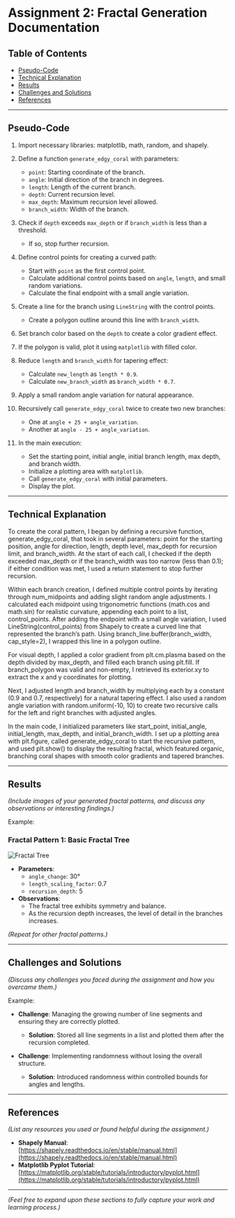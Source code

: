 # Assignment 2: Fractal Generation Documentation

## Table of Contents

- [Pseudo-Code](#pseudo-code)
- [Technical Explanation](#technical-explanation)
- [Results](#results)
- [Challenges and Solutions](#challenges-and-solutions)
- [References](#references)

---

## Pseudo-Code


1. Import necessary libraries: matplotlib, math, random, and shapely.

2. Define a function `generate_edgy_coral` with parameters:
   - `point`: Starting coordinate of the branch.
   - `angle`: Initial direction of the branch in degrees.
   - `length`: Length of the current branch.
   - `depth`: Current recursion level.
   - `max_depth`: Maximum recursion level allowed.
   - `branch_width`: Width of the branch.

3. Check if `depth` exceeds `max_depth` or if `branch_width` is less than a threshold.
   - If so, stop further recursion.

4. Define control points for creating a curved path:
   - Start with `point` as the first control point.
   - Calculate additional control points based on `angle`, `length`, and small random variations.
   - Calculate the final endpoint with a small angle variation.
   
5. Create a line for the branch using `LineString` with the control points.
   - Create a polygon outline around this line with `branch_width`.

6. Set branch color based on the `depth` to create a color gradient effect.

7. If the polygon is valid, plot it using `matplotlib` with filled color.

8. Reduce `length` and `branch_width` for tapering effect:
   - Calculate `new_length` as `length * 0.9`.
   - Calculate `new_branch_width` as `branch_width * 0.7`.

9. Apply a small random angle variation for natural appearance.

10. Recursively call `generate_edgy_coral` twice to create two new branches:
    - One at `angle + 25 + angle_variation`.
    - Another at `angle - 25 + angle_variation`.

11. In the main execution:
    - Set the starting point, initial angle, initial branch length, max depth, and branch width.
    - Initialize a plotting area with `matplotlib`.
    - Call `generate_edgy_coral` with initial parameters.
    - Display the plot.


---

## Technical Explanation

To create the coral pattern, I began by defining a recursive function, generate_edgy_coral, that took in several parameters: point for the starting position, angle for direction, length, depth level, max_depth for recursion limit, and branch_width. At the start of each call, I checked if the depth exceeded max_depth or if the branch_width was too narrow (less than 0.1); if either condition was met, I used a return statement to stop further recursion.

Within each branch creation, I defined multiple control points by iterating through num_midpoints and adding slight random angle adjustments. I calculated each midpoint using trigonometric functions (math.cos and math.sin) for realistic curvature, appending each point to a list, control_points. After adding the endpoint with a small angle variation, I used LineString(control_points) from Shapely to create a curved line that represented the branch’s path. Using branch_line.buffer(branch_width, cap_style=2), I wrapped this line in a polygon outline.

For visual depth, I applied a color gradient from plt.cm.plasma based on the depth divided by max_depth, and filled each branch using plt.fill. If branch_polygon was valid and non-empty, I retrieved its exterior.xy to extract the x and y coordinates for plotting.

Next, I adjusted length and branch_width by multiplying each by a constant (0.9 and 0.7, respectively) for a natural tapering effect. I also used a random angle variation with random.uniform(-10, 10) to create two recursive calls for the left and right branches with adjusted angles.

In the main code, I initialized parameters like start_point, initial_angle, initial_length, max_depth, and initial_branch_width. I set up a plotting area with plt.figure, called generate_edgy_coral to start the recursive pattern, and used plt.show() to display the resulting fractal, which featured organic, branching coral shapes with smooth color gradients and tapered branches.

---

## Results

*(Include images of your generated fractal patterns, and discuss any observations or interesting findings.)*

Example:

### Fractal Pattern 1: Basic Fractal Tree

![Fractal Tree](images/example.png)

- **Parameters**:
  - `angle_change`: 30°
  - `length_scaling_factor`: 0.7
  - `recursion_depth`: 5
- **Observations**:
  - The fractal tree exhibits symmetry and balance.
  - As the recursion depth increases, the level of detail in the branches increases.

*(Repeat for other fractal patterns.)*

---

## Challenges and Solutions

*(Discuss any challenges you faced during the assignment and how you overcame them.)*

Example:

- **Challenge**: Managing the growing number of line segments and ensuring they are correctly plotted.
  - **Solution**: Stored all line segments in a list and plotted them after the recursion completed.

- **Challenge**: Implementing randomness without losing the overall structure.
  - **Solution**: Introduced randomness within controlled bounds for angles and lengths.

---

## References

*(List any resources you used or found helpful during the assignment.)*

- **Shapely Manual**: [https://shapely.readthedocs.io/en/stable/manual.html](https://shapely.readthedocs.io/en/stable/manual.html)
- **Matplotlib Pyplot Tutorial**: [https://matplotlib.org/stable/tutorials/introductory/pyplot.html](https://matplotlib.org/stable/tutorials/introductory/pyplot.html)

---

*(Feel free to expand upon these sections to fully capture your work and learning process.)*